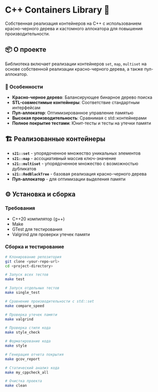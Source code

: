 # C++ Containers Library 🚀

Собственная реализация контейнеров на C++ с использованием красно-черного дерева и кастомного аллокатора для повышения производительности.

## 📦 О проекте

Библиотека включает реализации контейнеров `set`, `map`, `multiset` на основе собственной реализации красно-черного дерева, а также пул-аллокатор.

### 🌟 Особенности

- **Красно-черное дерево**: Балансирующее бинарное дерево поиска
- **STL-совместимые контейнеры**: Cоответствие стандартным интерфейсам
- **Пул-аллокатор**: Оптимизированное управление памятью
- **Высокая производительность**: Сравнимая c std::контейнерами
- **Полное покрытие тестами**: Юнит-тесты и тесты на утечки памяти

## 🏗️ Реализованные контейнеры

- **`s21::set`** - упорядоченное множество уникальных элементов
- **`s21::map`** - ассоциативный массив ключ-значение  
- **`s21::multiset`** - упорядоченное множество с возможностью дубликатов
- **`s21::RedBlackTree`** - базовая реализация красно-черного дерева
- **Пул-аллокатор** - для оптимизации выделения памяти


## ⚙️ Установка и сборка

### Требования
- C++20 компилятор (g++)
- Make
- GTest для тестирования
- Valgrind для проверки утечек памяти

### Сборка и тестирование

```bash
# Клонирование репозитория
git clone <your-repo-url>
cd <project-directory>

# Запуск всех тестов
make test

# Запуск отдельных тестов
make single_test

# Сравнение производительности с std::set
make compare_speed

# Проверка утечек памяти
make valgrind

# Проверка стиля кода
make style_check

# Форматирование кода
make style

# Генерация отчета покрытия
make gcov_report

# Статический анализ кода
make my_cppcheck_all

# Очистка проекта
make clean
```